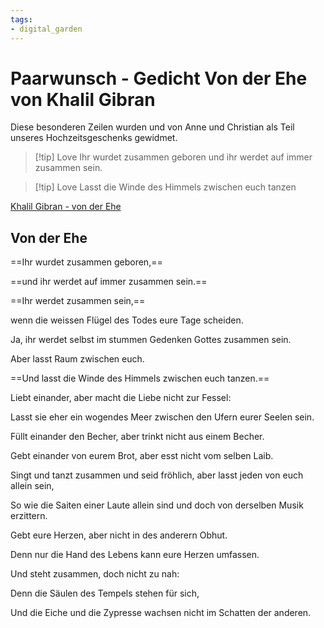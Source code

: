 ```yaml
---
tags: 
- digital_garden
---
```

# Paarwunsch - Gedicht Von der Ehe von Khalil Gibran
Diese besonderen Zeilen wurden und von Anne und Christian als Teil unseres Hochzeitsgeschenks gewidmet.

> [!tip] Love
> Ihr wurdet zusammen geboren und ihr werdet auf immer zusammen sein.


> [!tip] Love
> Lasst die Winde des Himmels zwischen euch tanzen


[Khalil Gibran - von der Ehe](https://www.zgedichte.de/gedichte/khalil-gibran/von-der-ehe.html)



## Von der Ehe


==Ihr wurdet zusammen geboren,==

==und ihr werdet auf immer zusammen sein.==

==Ihr werdet zusammen sein,==

wenn die weissen Flügel des Todes eure Tage scheiden.

Ja, ihr werdet selbst im stummen Gedenken Gottes zusammen sein.

Aber lasst Raum zwischen euch.

==Und lasst die Winde des Himmels zwischen euch tanzen.==

Liebt einander, aber macht die Liebe nicht zur Fessel:

Lasst sie eher ein wogendes Meer zwischen den Ufern eurer Seelen sein.

Füllt einander den Becher, aber trinkt nicht aus einem Becher.

Gebt einander von eurem Brot, aber esst nicht vom selben Laib.

Singt und tanzt zusammen und seid fröhlich, aber lasst jeden von euch allein sein,

So wie die Saiten einer Laute allein sind und doch von derselben Musik erzittern.

Gebt eure Herzen, aber nicht in des anderern Obhut.

Denn nur die Hand des Lebens kann eure Herzen umfassen.

Und steht zusammen, doch nicht zu nah:

Denn die Säulen des Tempels stehen für sich,

Und die Eiche und die Zypresse wachsen nicht im Schatten der anderen.


